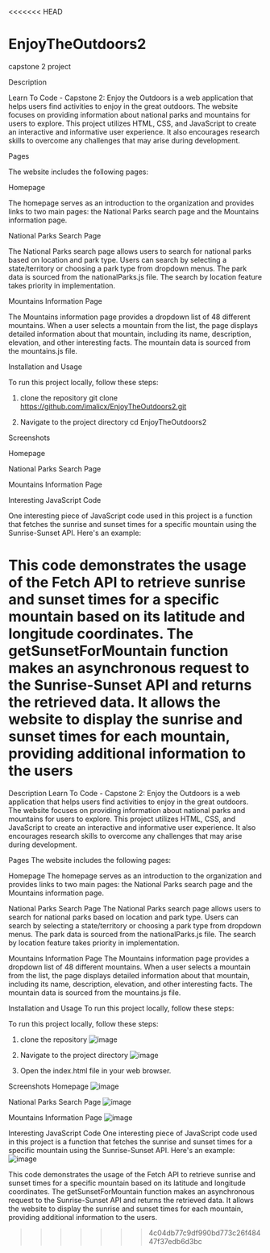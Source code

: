 <<<<<<< HEAD
# EnjoyTheOutdoors2
capstone 2 project

Description

Learn To Code - Capstone 2: Enjoy the Outdoors is a web application that helps users find activities to enjoy in the great outdoors. The website focuses on providing information about national parks and mountains for users to explore. This project utilizes HTML, CSS, and JavaScript to create an interactive and informative user experience. It also encourages research skills to overcome any challenges that may arise during development.

 

Pages

The website includes the following pages:

 

Homepage

The homepage serves as an introduction to the organization and provides links to two main pages: the National Parks search page and the Mountains information page.

 

National Parks Search Page

The National Parks search page allows users to search for national parks based on location and park type. Users can search by selecting a state/territory or choosing a park type from dropdown menus. The park data is sourced from the nationalParks.js file. The search by location feature takes priority in implementation.

 

Mountains Information Page

The Mountains information page provides a dropdown list of 48 different mountains. When a user selects a mountain from the list, the page displays detailed information about that mountain, including its name, description, elevation, and other interesting facts. The mountain data is sourced from the mountains.js file.

 

Installation and Usage

To run this project locally, follow these steps:

1. clone the repository
git clone https://github.com/imalicx/EnjoyTheOutdoors2.git

2. Navigate to the project directory 
cd  EnjoyTheOutdoors2 

 

Screenshots

Homepage

National Parks Search Page

Mountains Information Page

 

Interesting JavaScript Code

One interesting piece of JavaScript code used in this project is a function that fetches the sunrise and sunset times for a specific mountain using the Sunrise-Sunset API. Here's an example:

 

 

 

 

This code demonstrates the usage of the Fetch API to retrieve sunrise and sunset times for a specific mountain based on its latitude and longitude coordinates. The getSunsetForMountain function makes an asynchronous request to the Sunrise-Sunset API and returns the retrieved data. It allows the website to display the sunrise and sunset times for each mountain, providing additional information to the users
=======
Description
Learn To Code - Capstone 2: Enjoy the Outdoors is a web application that helps users find activities to enjoy in the great outdoors. The website focuses on providing information about national parks and mountains for users to explore. This project utilizes HTML, CSS, and JavaScript to create an interactive and informative user experience. It also encourages research skills to overcome any challenges that may arise during development.
 
Pages
The website includes the following pages:
 
Homepage
The homepage serves as an introduction to the organization and provides links to two main pages: the National Parks search page and the Mountains information page.

 
National Parks Search Page
The National Parks search page allows users to search for national parks based on location and park type. Users can search by selecting a state/territory or choosing a park type from dropdown menus. The park data is sourced from the nationalParks.js file. The search by location feature takes priority in implementation.
 
Mountains Information Page
The Mountains information page provides a dropdown list of 48 different mountains. When a user selects a mountain from the list, the page displays detailed information about that mountain, including its name, description, elevation, and other interesting facts. The mountain data is sourced from the mountains.js file.
 
Installation and Usage
To run this project locally, follow these steps:
 
To run this project locally, follow these steps:

1. clone the repository
 ![image](https://github.com/imalicx/EnjoyTheOutdoors2/assets/130395112/cbcc81f7-f8b5-47c9-a018-fb77fb8c6109)

2. Navigate to the project directory 
 ![image](https://github.com/imalicx/EnjoyTheOutdoors2/assets/130395112/712e7670-0c27-47e6-8495-28d430942224)
3. Open the index.html file in your web browser.
 
 Screenshots
Homepage
 ![image](https://github.com/imalicx/EnjoyTheOutdoors2/assets/130395112/34e0d7be-f9b4-44bc-923c-d99b05fb9c12)

National Parks Search Page
 ![image](https://github.com/imalicx/EnjoyTheOutdoors2/assets/130395112/608cb28d-4ab5-4a36-b57e-6bb19de145cf)

Mountains Information Page
 ![image](https://github.com/imalicx/EnjoyTheOutdoors2/assets/130395112/f5f419a2-35a7-4141-b1a6-5e41da4fc0da)

 
Interesting JavaScript Code
One interesting piece of JavaScript code used in this project is a function that fetches the sunrise and sunset times for a specific mountain using the Sunrise-Sunset API. Here's an example:
![image](https://github.com/imalicx/EnjoyTheOutdoors2/assets/130395112/ca47755c-3d44-41d1-8f8f-d6ac832460fc)
 
 This code demonstrates the usage of the Fetch API to retrieve sunrise and sunset times for a specific mountain based on its latitude and longitude coordinates. The getSunsetForMountain function makes an asynchronous request to the Sunrise-Sunset API and returns the retrieved data. It allows the website to display the sunrise and sunset times for each mountain, providing additional information to the users.

>>>>>>> 4c04db77c9df990bd773c26f48447f37edb6d3bc
